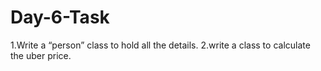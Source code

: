 # Day-6-Task
1.Write a “person” class to hold all the details.
2.write a class to calculate the uber price.
